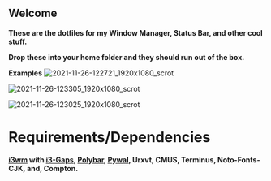 ## Welcome
__These are the dotfiles for my Window Manager, Status Bar, and other cool stuff.__

__Drop these into your home folder and they should run out of the box.__

__Examples__
![2021-11-26-122721_1920x1080_scrot](https://user-images.githubusercontent.com/59175293/143619689-af86d845-09b1-4469-b34d-c063124e5c65.png)

![2021-11-26-123305_1920x1080_scrot](https://user-images.githubusercontent.com/59175293/143620602-12c77812-9e28-461b-9732-63f7014f18d2.png)

![2021-11-26-123025_1920x1080_scrot](https://user-images.githubusercontent.com/59175293/143620085-8e28816a-a32f-4438-8f63-fef02ecb3814.png)

# Requirements/Dependencies
   __[i3wm](https://i3wm.org/) with [i3-Gaps](https://github.com/Airblader/i3),
   [Polybar](https://polybar.github.io/), [Pywal](https://github.com/dylanaraps/pywal), 
   Urxvt, CMUS, Terminus, Noto-Fonts-CJK, and, Compton.__
